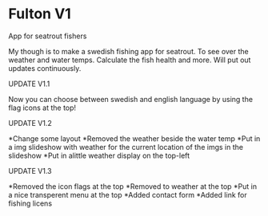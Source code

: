 # Fulton V1
App for seatrout fishers

My though is to make a swedish fishing app for seatrout.
To see over the weather and water temps.
Calculate the fish health and more.
Will put out updates continuously.


UPDATE V1.1

Now you can choose between swedish and english language by using the flag icons at the top!

UPDATE V1.2

*Change some layout
*Removed the weather beside the water temp
*Put in a img slideshow with weather for the current location of the imgs in the slideshow
*Put in alittle weather display on the top-left


UPDATE V1.3

*Removed the icon flags at the top
*Removed to weather at the top
*Put in a nice transperent menu at the top
*Added contact form
*Added link for fishing licens
